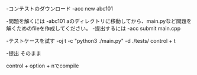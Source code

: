 -コンテストのダウンロード
 -acc new abc101

-問題を解くには
 -abc101 aのディレクトリに移動してから、main.pyなど問題を解くためのfileを作成してください。
 -提出するには
  -acc submit main.cpp

-テストケースを試す
 -oj t -c "python3 ./main.py" -d ./tests/
 control + t

 -提出
そのまま


control + option + nでcompile